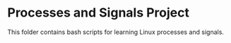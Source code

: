 # Processes and Signals Project
This folder contains bash scripts for learning Linux processes and signals.
